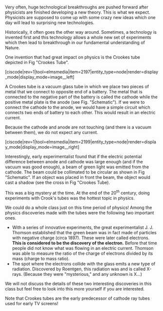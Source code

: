 Very often, huge technological breakthroughs are pushed forward after physicists are finished developing a new theory. This is what we expect. Physicists are supposed to come up with some crazy new ideas which one day will lead to surprising new technologies.

Historically, it often goes the other way around. Sometimes, a technology is invented first and this technology allows a whole new set of experiments which then lead to breakthrough in our fundamental understanding of Nature.

One invention that had great impact on physics is the Crookes tube depicted in Fig "Crookes Tube".

[ciscode|rev=1|tool=elmsmedia|item=2197|entity_type=node|render=display_mode|display_mode=image__left]

A Crookes tube is a vacuum glass tube in which we place two pieces of metal that we connect to opposite end of a battery. The metal that is connected to the negative part of the battery is called the cathode while the positive metal plate is the anode (see Fig. "Schematic"). If we were to connect the cathode to the anode, we would have a simple circuit which connects two ends of battery to each other. This would result in an electric current.

Because the cathode and anode are not touching (and there is a vacuum between them), we do not expect any current.

[ciscode|rev=1|tool=elmsmedia|item=2199|entity_type=node|render=display_mode|display_mode=image__right]

Interestingly, early experimentalist found that if the electric potential difference between anode and cathode was large enough (and if the vacuum was good enough), a beam of green light was emitted from the cathode. The beam could be collimated to be circular as shown in Fig "Schematic". If an object was placed in front the beam, the object would cast a shadow (see the cross in Fig "Crookes Tube).

This was a big mystery at the time. At the end of the 20<sup>th</sup> century, doing experiments with Crook's tubes was the hottest topic in physics.

We could do a whole class just on this time period of physics! Among the physics discoveries made with the tubes were the following two important ones.

- With a series of innovative experiments, the great experimentalist J. J. Thomson established that the green beam was in fact made of particles with negative charge (circa 1897). These were later called electrons. **This is considered to be the discovery of the electron.** Before that time people did not know what was flowing in an electric current. Thomson was able to measure the ratio of the charge of electrons divided by its mass (charge to mass ratio).
- The spot where the electrons collide with the glass emits a new type of radiation. Discovered by Roentgen, this radiation was and is called X-rays. (Because they were "mysterious," and any unknown is X...)

We will not discuss the details of these two interesting discoveries in this class but feel free to look into this more yourself if you are interested.

Note that Crookes tubes are the early predecessor of cathode ray tubes used for early TV screens!